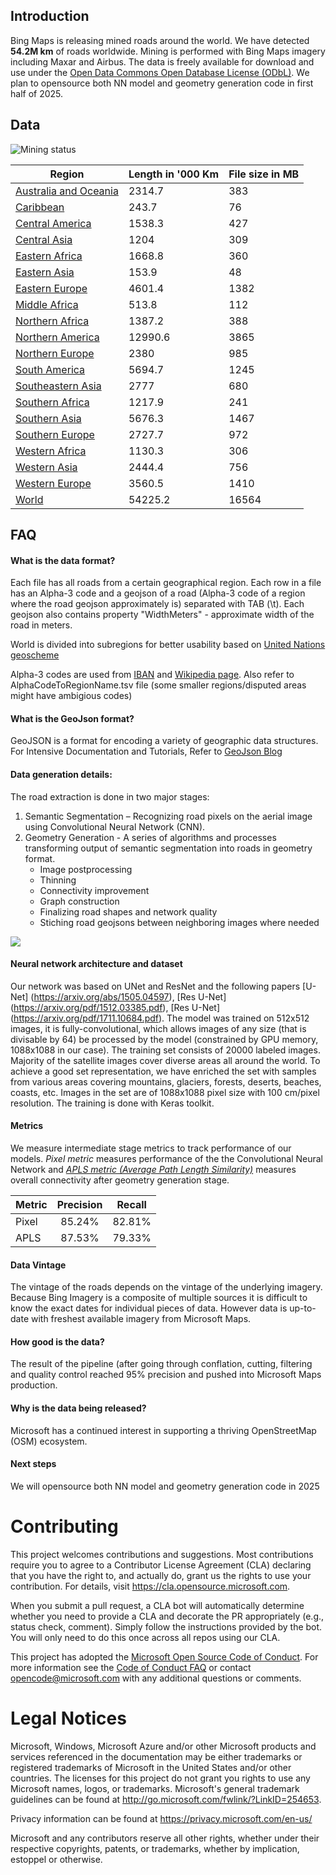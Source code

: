 Introduction
-------------------
Bing Maps is releasing mined roads around the world. We have detected <b>54.2M km</b> of roads worldwide. Mining is performed with Bing Maps imagery including Maxar and Airbus. The data is freely available for download and use under the [Open Data Commons Open Database License (ODbL)](https://opendatacommons.org/licenses/odbl/). We plan to opensource both NN model and geometry generation code in first half of 2025.

## Data

![Mining status](images/ARMP.Heatmap-v.2025.01.01.01.00.00.png)

<table width="100%">
    <thead>
		<tr>
			<th>Region</th>
			<th>Length in '000 Km</th>
			<th>File size in MB</th>
        </tr>
    </thead>
    <tbody>
		<tr>
			<td><a href="https://usaminedroads.z19.web.core.windows.net/drops/2025.04.28/Australia_and_Oceania.zip">Australia and Oceania</a></td>
			<td>2314.7</td><td>383</td>
		</tr>
		<tr>
			<td><a href="https://usaminedroads.z19.web.core.windows.net/drops/2025.04.28/Caribbean.zip">Caribbean</a></td>
			<td>243.7</td><td>76</td>
		</tr>
		<tr>
			<td><a href="https://usaminedroads.z19.web.core.windows.net/drops/2025.04.28/Central_America.zip">Central America</a></td>
			<td>1538.3</td><td>427</td>
		</tr>
		<tr>
			<td><a href="https://usaminedroads.z19.web.core.windows.net/drops/2025.04.28/Central_Asia.zip">Central Asia</a></td>
			<td>1204</td><td>309</td>
		</tr>
		<tr>
			<td><a href="https://usaminedroads.z19.web.core.windows.net/drops/2025.04.28/Eastern_Africa.zip">Eastern Africa</a></td>
			<td>1668.8</td><td>360</td>
		</tr>
		<tr>
			<td><a href="https://usaminedroads.z19.web.core.windows.net/drops/2025.04.28/Eastern_Asia.zip">Eastern Asia</a></td>
			<td>153.9</td><td>48</td>
		</tr>
		<tr>
			<td><a href="https://usaminedroads.z19.web.core.windows.net/drops/2025.04.28/Eastern_Europe.zip">Eastern Europe</a></td>
			<td>4601.4</td><td>1382</td>
		</tr>
		<tr>
			<td><a href="https://usaminedroads.z19.web.core.windows.net/drops/2025.04.28/Middle_Africa.zip">Middle Africa</a></td>
			<td>513.8</td><td>112</td>
		</tr>
		<tr>
			<td><a href="https://usaminedroads.z19.web.core.windows.net/drops/2025.04.28/Northern_Africa.zip">Northern Africa</a></td>
			<td>1387.2</td><td>388</td>
		</tr>
		<tr>
			<td><a href="https://usaminedroads.z19.web.core.windows.net/drops/2025.04.28/Northern_America.zip">Northern America</a></td>
			<td>12990.6</td><td>3865</td>
		</tr>
		<tr>
			<td><a href="https://usaminedroads.z19.web.core.windows.net/drops/2025.04.28/Northern_Europe.zip">Northern Europe</a></td>
			<td>2380</td><td>985</td>
		</tr>
		<tr>
			<td><a href="https://usaminedroads.z19.web.core.windows.net/drops/2025.04.28/South_America.zip">South America</a></td>
			<td>5694.7</td><td>1245</td>
		</tr>
		<tr>
			<td><a href="https://usaminedroads.z19.web.core.windows.net/drops/2025.04.28/Southeastern_Asia.zip">Southeastern Asia</a></td>
			<td>2777</td><td>680</td>
		</tr>
		<tr>
			<td><a href="https://usaminedroads.z19.web.core.windows.net/drops/2025.04.28/Southern_Africa.zip">Southern Africa</a></td>
			<td>1217.9</td><td>241</td>
		</tr>
		<tr>
			<td><a href="https://usaminedroads.z19.web.core.windows.net/drops/2025.04.28/Southern_Asia.zip">Southern Asia</a></td>
			<td>5676.3</td><td>1467</td>
		</tr>
		<tr>
			<td><a href="https://usaminedroads.z19.web.core.windows.net/drops/2025.04.28/Southern_Europe.zip">Southern Europe</a></td>
			<td>2727.7</td><td>972</td>
		</tr>
		<tr>
			<td><a href="https://usaminedroads.z19.web.core.windows.net/drops/2025.04.28/Western_Africa.zip">Western Africa</a></td>
			<td>1130.3</td><td>306</td>
		</tr>
		<tr>
			<td><a href="https://usaminedroads.z19.web.core.windows.net/drops/2025.04.28/Western_Asia.zip">Western Asia</a></td>
			<td>2444.4</td><td>756</td>
		</tr>
		<tr>
			<td><a href="https://usaminedroads.z19.web.core.windows.net/drops/2025.04.28/Western_Europe.zip">Western Europe</a></td>
			<td>3560.5</td><td>1410</td>
		</tr>
		<tr>
			<td><a href="https://usaminedroads.z19.web.core.windows.net/drops/2025.04.28/World.zip">World</a></td>
			<td>54225.2</td><td>16564</td>
		</tr>
	</tbody>
</table>

## FAQ

#### What is the data format?
Each file has all roads from a certain geographical region. Each row in a file has an Alpha-3 code and a geojson of a road (Alpha-3 code of a region where the road geojson approximately is) separated with TAB (\t). Each geojson also contains property "WidthMeters" - approximate width of the road in meters.

World is divided into subregions for better usability based on <a href="https://en.wikipedia.org/wiki/United_Nations_geoscheme">United Nations geoscheme</a>

Alpha-3 codes are used from <a href="https://www.iban.com/country-codes">IBAN</a> and <a href="https://en.wikipedia.org/wiki/ISO_3166-1_alpha-3">Wikipedia page</a>. Also refer to AlphaCodeToRegionName.tsv file (some smaller regions/disputed areas might have ambigious codes)

#### What is the GeoJson format?
GeoJSON is a format for encoding a variety of geographic data structures. 
For Intensive Documentation and Tutorials, Refer to [GeoJson Blog](http://geojson.org/)

#### Data generation details:
The road extraction is done in two major stages:
1.	Semantic Segmentation – Recognizing road pixels on the aerial image using Convolutional Neural Network (CNN).
2.	Geometry Generation - A series of algorithms and processes transforming output of semantic segmentation into roads in geometry format.
    - Image postprocessing
    - Thinning
    - Connectivity improvement
    - Graph construction
    - Finalizing road shapes and network quality
    - Stiching road geojsons between neighboring images where needed

![](/images/scheme.png)

#### Neural network architecture and dataset
Our network was based on UNet and ResNet and the following papers [U-Net] (https://arxiv.org/abs/1505.04597), [Res U-Net] (https://arxiv.org/pdf/1512.03385.pdf), [Res U-Net] (https://arxiv.org/pdf/1711.10684.pdf).
The model was trained on 512x512 images, it is fully-convolutional, which allows images of any size (that is divisable by 64) be processed by the model (constrained by GPU memory, 1088x1088 in our case). The training set consists of 20000 labeled images. Majority of the satellite images cover diverse areas all around the world. To achieve a good set representation, we have enriched the set with samples from various areas covering mountains, glaciers, forests, deserts, beaches, coasts, etc.
Images in the set are of 1088x1088 pixel size with 100 cm/pixel resolution. The training is done with Keras toolkit.

#### Metrics
We measure intermediate stage metrics to track performance of our models. <i>Pixel metric</i> measures performance of the the Convolutional Neural Network and <i><a href='https://medium.com/the-downlinq/spacenet-road-detection-and-routing-challenge-part-i-d4f59d55bfce'>APLS metric (Average Path Length Similarity)</a></i> measures overall connectivity after geometry generation stage.

| Metric        | Precision    | Recall    |
| ------------- |:-------------:|:-------------:|
|Pixel|85.24%|82.81%|
|APLS|87.53%|79.33%|

#### Data Vintage
The vintage of the roads depends on the vintage of the underlying imagery. Because Bing Imagery is a composite of multiple sources it is difficult to know the exact dates for individual pieces of data. However data is up-to-date with freshest available imagery from Microsoft Maps.

#### How good is the data?
The result of the pipeline (after going through conflation, cutting, filtering and quality control reached 95% precision and pushed into Microsoft Maps production.

#### Why is the data being released?
Microsoft has a continued interest in supporting a thriving OpenStreetMap (OSM) ecosystem.

#### Next steps
We will opensource both NN model and geometry generation code in 2025

# Contributing

This project welcomes contributions and suggestions.  Most contributions require you to agree to a
Contributor License Agreement (CLA) declaring that you have the right to, and actually do, grant us
the rights to use your contribution. For details, visit https://cla.opensource.microsoft.com.

When you submit a pull request, a CLA bot will automatically determine whether you need to provide
a CLA and decorate the PR appropriately (e.g., status check, comment). Simply follow the instructions
provided by the bot. You will only need to do this once across all repos using our CLA.

This project has adopted the [Microsoft Open Source Code of Conduct](https://opensource.microsoft.com/codeofconduct/).
For more information see the [Code of Conduct FAQ](https://opensource.microsoft.com/codeofconduct/faq/) or
contact [opencode@microsoft.com](mailto:opencode@microsoft.com) with any additional questions or comments.

# Legal Notices

Microsoft, Windows, Microsoft Azure and/or other Microsoft products and services referenced in the documentation
may be either trademarks or registered trademarks of Microsoft in the United States and/or other countries.
The licenses for this project do not grant you rights to use any Microsoft names, logos, or trademarks.
Microsoft's general trademark guidelines can be found at http://go.microsoft.com/fwlink/?LinkID=254653.

Privacy information can be found at https://privacy.microsoft.com/en-us/

Microsoft and any contributors reserve all other rights, whether under their respective copyrights, patents,
or trademarks, whether by implication, estoppel or otherwise.
